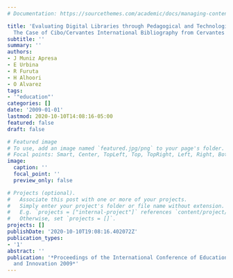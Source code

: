 ```yaml
---
# Documentation: https://sourcethemes.com/academic/docs/managing-content/

title: 'Evaluating Digital Libraries through Pedagogical and Technological Concepts:
  The Case of Cibo/Cervantes International Bibliography from Cervantes Project'
subtitle: ''
summary: ''
authors:
- J Muniz Apresa
- E Urbina
- R Furuta
- H Alhoori
- O Alvarez
tags:
- '"education"'
categories: []
date: '2009-01-01'
lastmod: 2020-10-10T14:08:16-05:00
featured: false
draft: false

# Featured image
# To use, add an image named `featured.jpg/png` to your page's folder.
# Focal points: Smart, Center, TopLeft, Top, TopRight, Left, Right, BottomLeft, Bottom, BottomRight.
image:
  caption: ''
  focal_point: ''
  preview_only: false

# Projects (optional).
#   Associate this post with one or more of your projects.
#   Simply enter your project's folder or file name without extension.
#   E.g. `projects = ["internal-project"]` references `content/project/deep-learning/index.md`.
#   Otherwise, set `projects = []`.
projects: []
publishDate: '2020-10-10T19:08:16.402072Z'
publication_types:
- '1'
abstract: ''
publication: '*Proceedings of the International Conference of Education, Research
  and Innovation 2009*'
---
```

